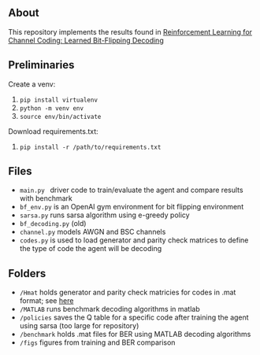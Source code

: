 ## About
This repository implements the results found in [Reinforcement Learning for Channel Coding: Learned Bit-Flipping Decoding](https://arxiv.org/abs/1906.04448)
## Preliminaries 
Create a venv:
1. ``` pip install virtualenv ```
2. ``` python -m venv env ```
3. ``` source env/bin/activate ```

Download requirements.txt:
1. ```pip install -r /path/to/requirements.txt```

 ## Files 
- ```main.py ``` driver code to train/evaluate the agent and compare results with benchmark
- ```bf_env.py``` is an OpenAI gym environment for bit flipping environment
- ```sarsa.py``` runs sarsa algorithm using e-greedy policy 
- ```bf_decoding.py``` (old)
- ```channel.py``` models AWGN and BSC channels 
- ```codes.py``` is used to load generator and parity check matrices to define the type of code the agent will be decoding

## Folders
- ```/Hmat``` holds generator and parity check matricies for codes in .mat format; see [here](https://github.com/fabriziocarpi/RLdecoding)
- ```/MATLAB``` runs benchmark decoding algorithms in matlab
- ```/policies``` saves the Q table for a specific code after training the agent using sarsa (too large for repository)
- ```/benchmark``` holds .mat files for BER using MATLAB decoding algorithms
- ```/figs``` figures from training and BER comparison
